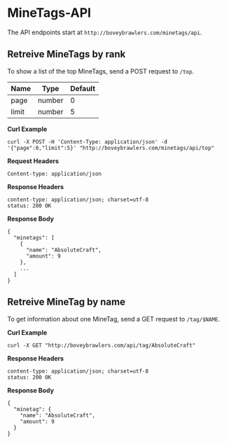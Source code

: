 # MineTags-API

The API endpoints start at `http://boveybrawlers.com/minetags/api`.

## Retreive MineTags by rank

To show a list of the top MineTags, send a POST request to `/top`.

| Name  | Type   | Default  |
|-------|--------|----------|
| page  | number | 0        |
| limit | number | 5        |

**Curl Example**

    curl -X POST -H 'Content-Type: application/json' -d '{"page":0,"limit":5}' "http://boveybrawlers.com/minetags/api/top"
    
**Request Headers**

    Content-type: application/json

**Response Headers**

    content-type: application/json; charset=utf-8
    status: 200 OK
    
**Response Body**

    {
      "minetags": [
        {
          "name": "AbsoluteCraft",
          "amount": 9
        },
        ...
      ]
    }

## Retreive MineTag by name

To get information about one MineTag, send a GET request to `/tag/$NAME`.

**Curl Example**

    curl -X GET "http://boveybrawlers.com/api/tag/AbsoluteCraft"
    
**Response Headers**

    content-type: application/json; charset=utf-8
    status: 200 OK
    
**Response Body**

    {
      "minetag": {
        "name": "AbsoluteCraft",
        "amount": 9
      }
    }
